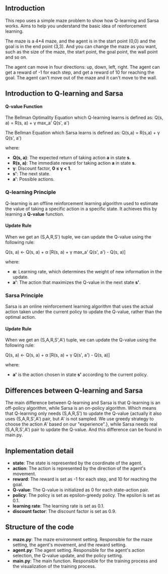 ## Introduction
This repo uses a simple maze problem to show how Q-learning and Sarsa works. Aims to help you understand the basic idea of reinforcement learning.

The maze is a 4*4 maze, and the agent is in the start point (0,0) and the goal is in the end point (3,3). And you can change the maze as you want, such as the size of the maze, the start point, the goal point, the wall point and so on.

The agent can move in four directions: up, down, left, right. The agent can get a reward of -1 for each step, and get a reward of 10 for reaching the goal. The agent can't move out of the maze and it can't move to the wall.

## Introduction to Q-learning and Sarsa
#### Q-value Function

The Bellman Optimality Equation which Q-learning learns is defined as: Q(s, a) = R(s, a) + γ max_a' Q(s', a')

The Bellman Equation which Sarsa learns is defined as: Q(s,a) = R(s,a) + γ Q(s', a')

where:
- **Q(s, a)**: The expected return of taking action **a** in state **s**.
- **R(s, a)**: The immediate reward for taking action **a** in state **s**.
- **γ**: Discount factor, **0 ≤ γ < 1**.
- **s'**: The next state.
- **a'**: Possible actions.
  
### Q-learning Principle

Q-learning is an offline reinforcement learning algorithm used to estimate the value of taking a specific action in a specific state. It achieves this by learning a **Q-value** function.

#### Update Rule

When we get an (S,A,R,S') tuple, we can update the Q-value using the following rule:

Q(s, a) ← Q(s, a) + α [R(s, a) + γ max_a' Q(s', a') - Q(s, a)]

where:
- **α**: Learning rate, which determines the weight of new information in the update.
- **a'**: The action that maximizes the Q-value in the next state **s'**.

### Sarsa Principle

Sarsa is an online reinforcement learning algorithm that uses the actual action taken under the current policy to update the Q-value, rather than the optimal action.

#### Update Rule

When we get an (S,A,R,S',A') tuple, we can update the Q-value using the following rule:

Q(s, a) ← Q(s, a) + α [R(s, a) + γ Q(s', a') - Q(s, a)]

where:
-  **a'** is the action chosen in state **s'** according to the current policy.

## Differences between Q-learning and Sarsa

The main difference between Q-learning and Sarsa is that Q-learning is an off-policy algorithm, while Sarsa is an on-policy algorithm.
Which means that Q-learning only needs (S,A,R,S') to update the Q-value {actually it also uses (S,A,R,S',A') pair, but A' is not sampled. We use greedy strategy to choose the action A' based on our "experience".}, while Sarsa needs real (S,A,R,S',A') pair to update the Q-value. And this difference can be found in main.py.

## Inplementation detail
- **state**: The state is represented by the coordinate of the agent.
- **action**: The action is represented by the direction of the agent's movement.
- **reward**: The reward is set as -1 for each step, and 10 for reaching the goal.
- **Q-value**: The Q-value is initialized as 0 for each state-action pair.
- **policy**: The policy is set as epsilon-greedy policy. The epsilon is set as 0.1.
- **learning rate**: The learning rate is set as 0.1.
- **discount factor**: The discount factor is set as 0.9.


## Structure of the code
- **maze.py**: The maze environment setting. Responsible for the maze setting, the agent's movement, and the reward setting.
- **agent.py**: The agent setting. Responsible for the agent's action selection, the Q-value update, and the policy setting.
- **main.py**: The main function. Responsible for the training process and the visualization of the training process.

